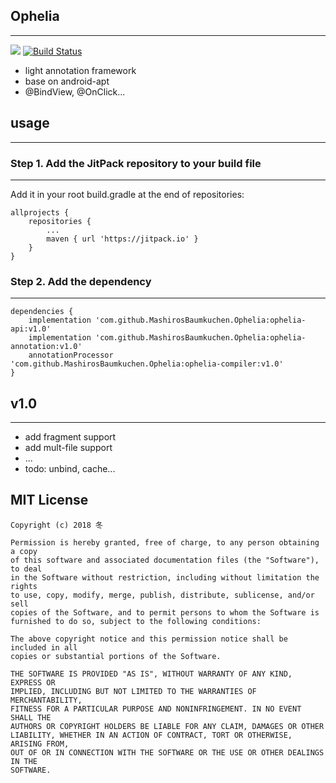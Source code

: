 ## Ophelia
-------
[![](https://jitpack.io/v/MashirosBaumkuchen/Ophelia.svg)](https://jitpack.io/#MashirosBaumkuchen/Ophelia) [![Build Status](https://travis-ci.org/MashirosBaumkuchen/Ophelia.svg?branch=master)](https://travis-ci.org/MashirosBaumkuchen/Ophelia)

* light annotation framework
* base on android-apt
* @BindView, @OnClick...

## usage
-------
### Step 1. Add the JitPack repository to your build file
-------
Add it in your root build.gradle at the end of repositories:
```
allprojects {
	repositories {
		...
		maven { url 'https://jitpack.io' }
	}
}
```

### Step 2. Add the dependency
-------
```
dependencies {
	implementation 'com.github.MashirosBaumkuchen.Ophelia:ophelia-api:v1.0'
	implementation 'com.github.MashirosBaumkuchen.Ophelia:ophelia-annotation:v1.0'
	annotationProcessor 'com.github.MashirosBaumkuchen.Ophelia:ophelia-compiler:v1.0'
}
```

## v1.0
-------
* add fragment support
* add mult-file support
* ...
* todo: unbind, cache...


MIT License
-------

	Copyright (c) 2018 冬

	Permission is hereby granted, free of charge, to any person obtaining a copy
	of this software and associated documentation files (the "Software"), to deal
	in the Software without restriction, including without limitation the rights
	to use, copy, modify, merge, publish, distribute, sublicense, and/or sell
	copies of the Software, and to permit persons to whom the Software is
	furnished to do so, subject to the following conditions:

	The above copyright notice and this permission notice shall be included in all
	copies or substantial portions of the Software.

	THE SOFTWARE IS PROVIDED "AS IS", WITHOUT WARRANTY OF ANY KIND, EXPRESS OR
	IMPLIED, INCLUDING BUT NOT LIMITED TO THE WARRANTIES OF MERCHANTABILITY,
	FITNESS FOR A PARTICULAR PURPOSE AND NONINFRINGEMENT. IN NO EVENT SHALL THE
	AUTHORS OR COPYRIGHT HOLDERS BE LIABLE FOR ANY CLAIM, DAMAGES OR OTHER
	LIABILITY, WHETHER IN AN ACTION OF CONTRACT, TORT OR OTHERWISE, ARISING FROM,
	OUT OF OR IN CONNECTION WITH THE SOFTWARE OR THE USE OR OTHER DEALINGS IN THE
	SOFTWARE.
